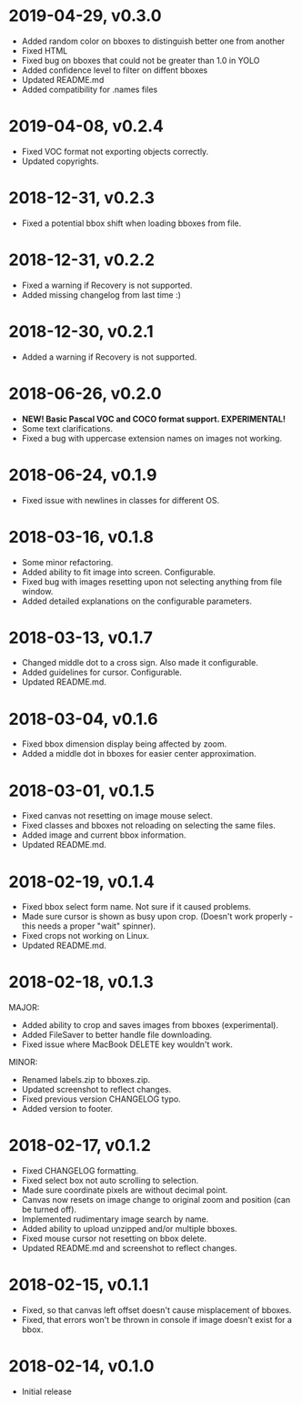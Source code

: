 # 2019-04-29, v0.3.0
* Added random color on bboxes to distinguish better one from another
* Fixed HTML
* Fixed bug on bboxes that could not be greater than 1.0 in YOLO
* Added confidence level to filter on diffent bboxes
* Updated README.md
* Added compatibility for .names files

# 2019-04-08, v0.2.4
* Fixed VOC format not exporting objects correctly.
* Updated copyrights.

# 2018-12-31, v0.2.3
* Fixed a potential bbox shift when loading bboxes from file.

# 2018-12-31, v0.2.2
* Fixed a warning if Recovery is not supported.
* Added missing changelog from last time :)

# 2018-12-30, v0.2.1
* Added a warning if Recovery is not supported.

# 2018-06-26, v0.2.0
* **NEW! Basic Pascal VOC and COCO format support. EXPERIMENTAL!**
* Some text clarifications.
* Fixed a bug with uppercase extension names on images not working.

# 2018-06-24, v0.1.9
* Fixed issue with newlines in classes for different OS.

# 2018-03-16, v0.1.8
* Some minor refactoring.
* Added ability to fit image into screen. Configurable.
* Fixed bug with images resetting upon not selecting anything from file window.
* Added detailed explanations on the configurable parameters.

# 2018-03-13, v0.1.7
* Changed middle dot to a cross sign. Also made it configurable.
* Added guidelines for cursor. Configurable.
* Updated README.md.

# 2018-03-04, v0.1.6
* Fixed bbox dimension display being affected by zoom.
* Added a middle dot in bboxes for easier center approximation.

# 2018-03-01, v0.1.5
* Fixed canvas not resetting on image mouse select.
* Fixed classes and bboxes not reloading on selecting the same files.
* Added image and current bbox information.
* Updated README.md.

# 2018-02-19, v0.1.4
* Fixed bbox select form name. Not sure if it caused problems.
* Made sure cursor is shown as busy upon crop. (Doesn't work properly - this needs a proper "wait" spinner).
* Fixed crops not working on Linux.
* Updated README.md.

# 2018-02-18, v0.1.3
MAJOR:
* Added ability to crop and saves images from bboxes (experimental).
* Added FileSaver to better handle file downloading.
* Fixed issue where MacBook DELETE key wouldn't work.

MINOR:
* Renamed labels.zip to bboxes.zip.
* Updated screenshot to reflect changes.
* Fixed previous version CHANGELOG typo.
* Added version to footer.

# 2018-02-17, v0.1.2
* Fixed CHANGELOG formatting.
* Fixed select box not auto scrolling to selection.
* Made sure coordinate pixels are without decimal point.
* Canvas now resets on image change to original zoom and position (can be turned off).
* Implemented rudimentary image search by name.
* Added ability to upload unzipped and/or multiple bboxes.
* Fixed mouse cursor not resetting on bbox delete.
* Updated README.md and screenshot to reflect changes.
    
# 2018-02-15, v0.1.1
* Fixed, so that canvas left offset doesn't cause misplacement of bboxes.
* Fixed, that errors won't be thrown in console if image doesn't exist for a bbox.

# 2018-02-14, v0.1.0
* Initial release